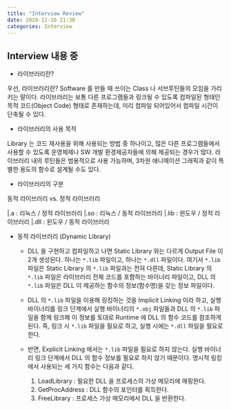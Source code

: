 ```yaml
---
title: "Interview Review"
date: 2020-12-16 21:30
categories: Interview
---
```


## Interview 내용 중

- 라이브러리란?

우선, 라이브러리란? Software 를 만들 때 쓰이는 Class 나 서브루틴들의 모임을 가리키는 말이다.
라이브러리는 보통 다른 프로그램들과 링크될 수 있도록 컴파일된 형태인 목적 코드(Object Code) 형태로 존재하는데, 미리 컴파일 되어있어서 컴파일 시간이 단축될 수 있다.

- 라이브러리의 사용 목적

Library 는 코드 재사용을 위해 사용되는 방법 중 하나이고, 많은 다른 프로그램들에서 사용할 수 있도록 운영체제나 SW 개발 환경제공자들에 의해 제공되는 경우가 많다. 라이브러리 내의 루틴들은 범용적으로 사용 가능하며, 3차원 애니메이션 그래픽과 같이 특별한 용도의 함수로 설계될 수도 있다.

- 라이브러리의 구분

동적 라이브러리 vs. 정적 라이브러리

|.a : 리눅스 / 정적 라이브러리
|.so : 리눅스 / 동적 라이브러리
|.lib : 윈도우 / 정적 라이브러리
|.dll : 윈도우 / 동적 라이브러리

- 동적 라이브러리 (Dynamic Library)

	* DLL 을 구현하고 컴파일하고 나면 Static Library 와는 다르게 Output File 이 2개 생성된다. 하나는 `*.lib` 파일이고, 하나는 `*.dll` 파일이다. 여기서 `*.lib` 파일은 Static Library 의 `*.lib` 파일과는 전혀 다른데, Static Library 의 `*.lib` 파일은 라이브러리 전체 코드를 포함하는 바이너리 파일이고, DLL 의 `*.lib` 파일은 DLL 이 제공하는 함수의 정보(함수명)을 갖는 정보 파일이다.

	* DLL 의 `*.lib` 파일을 이용해 링킹하는 것을 Implicit Linking 이라 하고, 실행 바이너리를 링크 단계에서 실행 바이너리의 `*.obj` 파일들과 DLL 의 `*.lib` 파일을 함께 링크해 이 정보를 토대로 Runtime 에 DLL 의 함수 코드를 참조하게 된다. 즉, 링크 시 `*.lib` 파일을 필요로 하고, 실행 시에는 `*.dll` 파일을 필요로 한다.

	* 반면, Explicit Linking 에서는 `*.lib` 파일을 필요로 하지 않는다. 실행 바이너리 링크 단계에서 DLL 의 함수 정보를 필요로 하지 않기 때문이다. 명시적 링킹에서 사용되는 세 가지 함수는 다음과 같다.
		1. LoadLibrary : 필요한 DLL 을 프로세스의 가상 메모리에 매핑한다.
		2. GetProcAddress : DLL 함수의 포인터를 획득한다.
		3. FreeLibrary : 프로세스 가상 메모리에서 DLL 을 반환한다.
